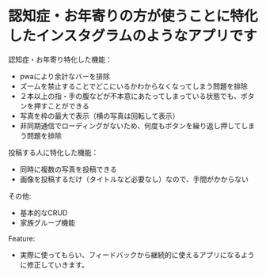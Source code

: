 # 認知症・お年寄りの方が使うことに特化したインスタグラムのようなアプリです
認知症・お年寄り特化した機能：
- pwaにより余計なバーを排除
- ズームを禁止することでどこにいるかわからなくなってしまう問題を排除
- ２本以上の指・手の腹などが不本意にあたってしまっている状態でも、ボタンを押すことができる
- 写真を枠の最大で表示（横の写真は回転して表示）
- 非同期通信でローディングがないため、何度もボタンを繰り返し押してしまう問題を排除

投稿する人に特化した機能：
- 同時に複数の写真を投稿できる
- 画像を投稿するだけ（タイトルなど必要なし）なので、手間がかからない

その他:
- 基本的なCRUD
- 家族グループ機能

Feature:
- 実際に使ってもらい、フィードバックから継続的に使えるアプリになるように修正していきます。
